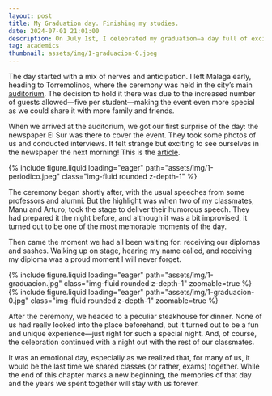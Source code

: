 ```yaml
---
layout: post
title: My Graduation day. Finishing my studies.
date: 2024-07-01 21:01:00
description: On July 1st, I celebrated my graduation—a day full of excitement and pride, where my classmates and I finally saw the hard work of the past five years pay off.
tag: academics
thumbnail: assets/img/1-graduacion-0.jpeg
---
```


The day started with a mix of nerves and anticipation. I left Málaga early, heading to Torremolinos, where the ceremony was held in the city’s main [auditorium](https://www.google.es/maps/place/Auditorio+Municipal+Pr%C3%ADncipe+de+Asturias/@36.6211826,-4.5220781,15z/data=!3m1!4b1!4m6!3m5!1s0xd72fb8552582c43:0x29e3d1bc3b1e0250!8m2!3d36.6211658!4d-4.5117998!16s%2Fg%2F11c6tgrbnr?hl=es&entry=ttu). The decision to hold it there was due to the increased number of guests allowed—five per student—making the event even more special as we could share it with more family and friends.

When we arrived at the auditorium, we got our first surprise of the day: the newspaper El Sur was there to cover the event. They took some photos of us and conducted interviews. It felt strange but exciting to see ourselves in the newspaper the next morning! This is the [article](https://www.diariosur.es/universidad/graduacion-promocion-informatica-matematicas-20240701223933-nt.html).

<div class="row mt-3">
    <div class="col-12">
        {% include figure.liquid loading="eager" path="assets/img/1-periodico.jpeg" class="img-fluid rounded z-depth-1" %}
    </div>
</div>

The ceremony began shortly after, with the usual speeches from some professors and alumni. But the highlight was when two of my classmates, Manu and Arturo, took the stage to deliver their humorous speech. They had prepared it the night before, and although it was a bit improvised, it turned out to be one of the most memorable moments of the day.

Then came the moment we had all been waiting for: receiving our diplomas and sashes. Walking up on stage, hearing my name called, and receiving my diploma was a proud moment I will never forget.

<div class="row mt-3">
    <div class="col-sm mt-3 mt-md-0">
        {% include figure.liquid loading="eager" path="assets/img/1-graduacion.jpg" class="img-fluid rounded z-depth-1" zoomable=true %}
    </div>
    <div class="col-sm mt-3 mt-md-0">
        {% include figure.liquid loading="eager" path="assets/img/1-graduacion-0.jpg" class="img-fluid rounded z-depth-1" zoomable=true %}
    </div>
</div>

After the ceremony, we headed to a peculiar steakhouse for dinner. None of us had really looked into the place beforehand, but it turned out to be a fun and unique experience—just right for such a special night. And, of course, the celebration continued with a night out with the rest of our classmates.

It was an emotional day, especially as we realized that, for many of us, it would be the last time we shared classes (or rather, exams) together. While the end of this chapter marks a new beginning, the memories of that day and the years we spent together will stay with us forever.
